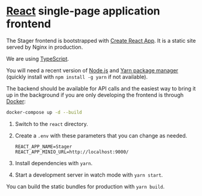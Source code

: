 # [React](https://reactjs.org/) single-page application frontend

The Stager frontend is bootstrapped with [Create React App](https://create-react-app.dev/).
It is a static site served by Nginx in production.

We are using [TypeScript](https://www.typescriptlang.org/docs).

You will need a recent version of [Node.js](https://nodejs.org) and
[Yarn package manager](https://yarnpkg.com/getting-started) (quickly install
with `npm install -g yarn` if not available).

The backend should be available for API calls and the easiest way to bring it
up in the background if you are only developing the frontend is through
[Docker](https://github.com/ccmbioinfo/stager/blob/master/docs/docker.md):

```bash
docker-compose up -d --build
```

1. Switch to the `react` directory.
1. Create a `.env` with these parameters that you can change as needed.

   ```
   REACT_APP_NAME=Stager
   REACT_APP_MINIO_URL=http://localhost:9000/
   ```

1. Install dependencies with `yarn`.
1. Start a development server in watch mode with `yarn start`.

You can build the static bundles for production with `yarn build`.
